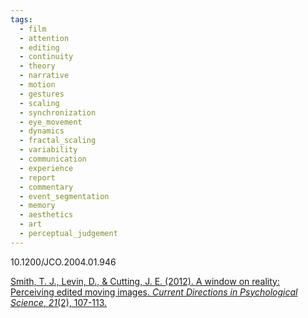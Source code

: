 ```yaml
---
tags:
  - film
  - attention
  - editing
  - continuity
  - theory
  - narrative
  - motion
  - gestures
  - scaling
  - synchronization
  - eye_movement
  - dynamics
  - fractal_scaling
  - variability
  - communication
  - experience
  - report
  - commentary
  - event_segmentation
  - memory
  - aesthetics
  - art
  - perceptual_judgement
---
```

10.1200/JCO.2004.01.946

[Smith, T. J., Levin, D., & Cutting, J. E. (2012). A window on reality: Perceiving edited moving images. _Current Directions in Psychological Science_, _21_(2), 107-113.](https://journals.sagepub.com/doi/pdf/10.1177/0963721412437407?casa_token=cKy0PkphlvcAAAAA:C81qOEzWs4UQoogEm1McUKi460s4a2llteaPHHxhUgIJRi0Vcp4AsgDv6Q2Oo8b6pLrLwyW60mZ9)